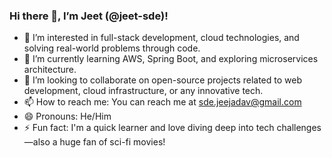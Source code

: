 ### Hi there 👋, I’m Jeet (@jeet-sde)!

- 👀 I’m interested in full-stack development, cloud technologies, and solving real-world problems through code.
- 🌱 I’m currently learning AWS, Spring Boot, and exploring microservices architecture.
- 💞️ I’m looking to collaborate on open-source projects related to web development, cloud infrastructure, or any innovative tech.
- 📫 How to reach me: You can reach me at sde.jeejadav@gmail.com
- 😄 Pronouns: He/Him
- ⚡ Fun fact: I'm a quick learner and love diving deep into tech challenges—also a huge fan of sci-fi movies!
